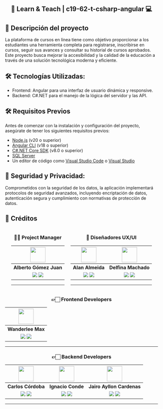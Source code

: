 
<div align="center">
  <h2>🤖 Learn & Teach  |  c19-62-t-csharp-angular 💻</h2>
</div>

<!-- <img width="1536" alt="Screenshot 2024-02-29 at 15 14 59" src="https://github.com/No-Country/s13-06-t-node-react/assets/12972468/c3894881-c21f-4c5b-9abf-9d3a24f8b6f3"> -->


## 📕 Descripción del proyecto

La plataforma de cursos en línea tiene como objetivo proporcionar a los estudiantes una herramienta completa para registrarse, inscribirse en cursos, seguir sus avances y consultar su historial de cursos aprobados. Este proyecto busca mejorar la accesibilidad y la calidad de la educación a través de una solución tecnológica moderna y eficiente.


<!-- ## 🚀 Características y Funcionalidades: -->



## 🛠️ Tecnologías Utilizadas:

- Frontend: Angular para una interfaz de usuario dinámica y responsive.
- Backend: C#.NET para el manejo de la lógica del servidor y las API.

## 🛠️ Requisitos Previos

Antes de comenzar con la instalación y configuración del proyecto, asegúrate de tener los siguientes requisitos previos:

- [Node.js](https://nodejs.org/) (v20 o superior)
- [Angular CLI](https://angular.io/cli) (v18 o superior)
- [C#.NET Core SDK](https://dotnet.microsoft.com/download) (v8.0 o superior)
- [SQL Server](https://www.microsoft.com/en-us/sql-server/sql-server-downloads)
- Un editor de código como [Visual Studio Code](https://code.visualstudio.com/) o [Visual Studio](https://visualstudio.microsoft.com/)


## 🔐 Seguridad y Privacidad:

Comprometidos con la seguridad de los datos, la aplicación implementará protocolos de seguridad avanzados, incluyendo encriptación de datos, autenticación segura y cumplimiento con normativas de protección de datos.

## 👥 Créditos

<div style="display: flex; justify-content: center; gap: 20px">
<div align="center">

### 👩‍💼 Project Manager

|                                                                              <img src="https://avatars.githubusercontent.com/u/12972468?v=4" width=50>                                                                            |
| :---------------------------------------------------------------------------------------------------------------------------------------------------------------------------------------------------------------------------------------------------------------------------------------------------------------------------------------------------: |
|                                                                                                                                                                  **Alberto Gómez Juan**                                                                                                                                                                  |
| <a href="https://github.com/agomezjuan"><img src="https://img.shields.io/badge/github-%23121011.svg?&style=for-the-badge&logo=github&logoColor=white"/></a> <a href="https://www.linkedin.com/in/agomezjuan/"><img src="https://img.shields.io/badge/linkedin%20-%230077B5.svg?&style=for-the-badge&logo=linkedin&logoColor=white"/></a> |

<hr/>
</div>
<div align="center">

### 🎨 Diseñadores UX/UI

|                                                                                                                               <img src="https://avatars.githubusercontent.com/u/104230515?v=4" width=50>                                                                                                                               |                                                                       <img src="https://avatars.githubusercontent.com/u/174737830?v=4" width=50>                                                                        |
| :------------------------------------------------------------------------------------------------------------------------------------------------------------------------------------------------------------------------------------------------------------------------------------------------------------------------------------: | :-------------------------------------------------------------------------------------------------------------------------------------------------------------------------------------------------------------------------------------------------------------------------------------------------------------------------------------------: |
|                                                                                                                                                            **Alan Almeida**                                                                                                                                                            |                                                                                                                                                               **Delfina Machado**                                                                                                                                                               |
| <a href="https://github.com/AlanAlmeida77"><img src="https://img.shields.io/badge/github-%23121011.svg?&style=for-the-badge&logo=github&logoColor=white"/></a> <a href="https://www.linkedin.com/in/alan-almeida77"><img src="https://img.shields.io/badge/linkedin%20-%230077B5.svg?&style=for-the-badge&logo=linkedin&logoColor=white"/></a> | <a href="https://github.com/DelfinaMachado"><img src="https://img.shields.io/badge/github-%23121011.svg?&style=for-the-badge&logo=github&logoColor=white"/></a> <a href="https://www.linkedin.com/in/delfinamachado/"><img src="https://img.shields.io/badge/linkedin%20-%230077B5.svg?&style=for-the-badge&logo=linkedin&logoColor=white"/></a> |

<hr/>

</div>
</div>


<div align="center">

### 👉🏻 Frontend Developers

|                                                                                                                                   <img src="https://avatars.githubusercontent.com/u/116982723?v=4" width=50>                                                                                                                                   |                                                                                                                                           
| :--------------------------------------------------------------------------------------------------------------------------------------------------------------------------------------------------------------------------------------------------------------------------------------------------------------------------------------------:| 
|                                                                                                                                                              **Wanderlee Max**                                                                                                                                                                                                                                                                                                    |
| <a href="https://github.com/WanderleeDev"><img src="https://img.shields.io/badge/github-%23121011.svg?&style=for-the-badge&logo=github&logoColor=white"/></a> <a href="https://www.linkedin.com/in/wanderlee-max/"><img src="https://img.shields.io/badge/linkedin%20-%230077B5.svg?&style=for-the-badge&logo=linkedin&logoColor=white"/></a>  | 

<hr/>
</div>
<div align="center">

### 👉🏻 Backend Developers

|                                                                    <img src="https://avatars.githubusercontent.com/u/67664846?v=4" width=50>                                                                     |                                                                                                                               <img src="https://avatars.githubusercontent.com/u/2711997?v=4" width=50>                                                                                                                                |                                                                                                                               <img src="https://avatars.githubusercontent.com/u/43103053?v=4" width=50>                                                                                                                               |               
| :------------------------------------------------------------------------------------------------------------------------------------------------------------------------------------------------------------------------------------------------------------------------------------------------------------------------------------: | :---------------------------------------------------------------------------------------------------------------------------------------------------------------------------------------------------------------------------------------------------------------------------------------------------------------------------------------: | :------------------------------------------------------------------------------------------------------------------------------------------------------------------------------------------------------------------------------------------------------------------------------------------------------------------------------------: | 
|                                                                                                                                                      **Carlos Córdoba**                                                                                                                                                       |                                                                                                                                                         **Ignacio Conde**                                                                                                                                                         |                                                                                                                                                           **Jairo Ayllon Cardenas**                                                                                                                                                            |                                                                                                                                               
| <a href="https://github.com/Carloscordoba99"><img src="https://img.shields.io/badge/github-%23121011.svg?&style=for-the-badge&logo=github&logoColor=white"/></a> <a href="https://www.linkedin.com/in/carlos-c%C3%B3rdoba-51813115b/"><img src="https://img.shields.io/badge/linkedin%20-%230077B5.svg?&style=for-the-badge&logo=linkedin&logoColor=white"/></a> | <a href="http://github.com/DJKero"><img src="https://img.shields.io/badge/github-%23121011.svg?&style=for-the-badge&logo=github&logoColor=white"/></a> <a href="https://www.linkedin.com/in/ignaciomconde/"><img src="https://img.shields.io/badge/linkedin%20-%230077B5.svg?&style=for-the-badge&logo=linkedin&logoColor=white"/></a> | <a href="https://github.com/josiasisrael14"><img src="https://img.shields.io/badge/github-%23121011.svg?&style=for-the-badge&logo=github&logoColor=white"/></a> <a href="https://www.linkedin.com/in/jairo-andre-ayllon-cardenas-9bb46b202/"><img src="https://img.shields.io/badge/linkedin%20-%230077B5.svg?&style=for-the-badge&logo=linkedin&logoColor=white"/></a> | 

<hr/>
</div>
